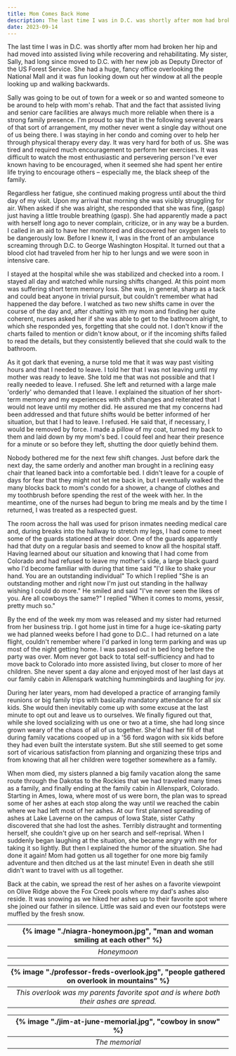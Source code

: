 ```yaml
---
title: Mom Comes Back Home
description: The last time I was in D.C. was shortly after mom had broken her hip and had moved into assisted living while recovering and rehabilitating...
date: 2023-09-14
---
```

The last time I was in D.C. was shortly after mom had broken her hip and had moved into assisted living while recovering and rehabilitating. My sister, Sally, had long since moved to D.C. with her new job as Deputy Director of the US Forest Service. She had a huge, fancy office overlooking the National Mall and it was fun looking down out her window at all the people looking up and walking backwards.

Sally was going to be out of town for a week or so and wanted someone to be around to help with mom's rehab. That and the fact that assisted living and senior care facilities are always much more reliable when there is a strong family presence. I'm proud to say that in the following several years of that sort of arrangement, my mother never went a single day without one of us being there. I was staying in her condo and coming over to help her through physical therapy every day. It was very hard for both of us. She was tired and required much encouragement to perform her exercises. It was difficult to watch the most enthusiastic and persevering person I've ever known having to be encouraged, when it seemed she had spent her entire life trying to encourage others – especially me, the black sheep of the family.

Regardless her fatigue, she continued making progress until about the third day of my visit. Upon my arrival that morning she was visibly struggling for air. When asked if she was alright, she responded that she was fine, (gasp) just having a little trouble breathing (gasp). She had apparently made a pact with herself long ago to never complain, criticize, or in any way be a burden. I called in an aid to have her monitored and discovered her oxygen levels to be dangerously low. Before I knew it, I was in the front of an ambulance screaming through D.C. to George Washington Hospital. It turned out that a blood clot had traveled from her hip to her lungs and we were soon in intensive care.

I stayed at the hospital while she was stabilized and checked into a room. I stayed all day and watched while nursing shifts changed. At this point mom was suffering short term memory loss. She was, in general, sharp as a tack and could beat anyone in trivial pursuit, but couldn't remember what had happened the day before. I watched as two new shifts came in over the course of the day and, after chatting with my mom and finding her quite coherent, nurses asked her if she was able to get to the bathroom alright, to which she responded yes, forgetting that she could not. I don't know if the charts failed to mention or didn't know about, or if the incoming shifts failed to read the details, but they consistently believed that she could walk to the bathroom.

As it got dark that evening, a nurse told me that it was way past visiting hours and that I needed to leave. I told her that I was not leaving until my mother was ready to leave. She told me that was not possible and that I really needed to leave. I refused. She left and returned with a large male 'orderly' who demanded that I leave. I explained the situation of her short-term memory and my experiences with shift changes and reiterated that I would not leave until my mother did. He assured me that my concerns had been addressed and that future shifts would be better informed of her situation, but that I had to leave. I refused. He said that, if necessary, I would be removed by force. I made a pillow of my coat, turned my back to them and laid down by my mom's bed. I could feel and hear their presence for a minute or so before they left, shutting the door quietly behind them.

Nobody bothered me for the next few shift changes. Just before dark the next day, the same orderly and another man brought in a reclining easy chair that leaned back into a comfortable bed. I didn't leave for a couple of days for fear that they might not let me back in, but I eventually walked the many blocks back to mom's condo for a shower, a change of clothes and my toothbrush before spending the rest of the week with her. In the meantime, one of the nurses had begun to bring me meals and by the time I returned, I was treated as a respected guest.

The room across the hall was used for prison inmates needing medical care and, during breaks into the hallway to stretch my legs, I had come to meet some of the guards stationed at their door. One of the guards apparently had that duty on a regular basis and seemed to know all the hospital staff. Having learned about our situation and knowing that I had come from Colorado and had refused to leave my mother's side, a large black guard who I'd become familiar with during that time said "I'd like to shake your hand. You are an outstanding individual" To which I replied "She is an outstanding mother and right now I'm just out standing in the hallway wishing I could do more."  He smiled and said "I've never seen the likes of you. Are all cowboys the same?" I replied "When it comes to moms, yessir, pretty much so."

By the end of the week my mom was released and my sister had returned from her business trip. I got home just in time for a huge ice-skating party we had planned weeks before I had gone to D.C.. I had returned on a late flight, couldn't remember where I'd parked in long term parking and was up most of the night getting home. I was passed out in bed long before the party was over. Mom never got back to total self-sufficiency and had to move back to Colorado into more assisted living, but closer to more of her children. She never spent a day alone and enjoyed most of her last days at our family cabin in Allenspark watching hummingbirds and laughing for joy. 

During her later years, mom had developed a practice of arranging family reunions or big family trips with basically mandatory attendance for all six kids. She would then inevitably come up with some excuse at the last minute to opt out and leave us to ourselves. We finally figured out that, while she loved socializing with us one or two at a time, she had long since grown weary of the chaos of all of us together. She'd had her fill of that during family vacations cooped up in a '56 ford wagon with six kids before they had even built the interstate system. But she still seemed to get some sort of vicarious satisfaction from planning and organizing these trips and from knowing that all her children were together somewhere as a family.

When mom died, my sisters planned a big family vacation along the same route through the Dakotas to the Rockies that we had traveled many times as a family, and finally ending at the family cabin in Allenspark, Colorado. Starting in Ames, Iowa, where most of us were born, the plan was to spread some of her ashes at each stop along the way until we reached the cabin where we had left most of her ashes. At our first planned spreading of ashes at Lake Laverne on the campus of Iowa State, sister Cathy discovered that she had lost the ashes. Terribly distraught and tormenting herself, she couldn't give up on her search and self-reprisal. When I suddenly began laughing at the situation, she became angry with me for taking it so lightly. But then I explained the humor of the situation. She had done it again! Mom had gotten us all together for one more big family adventure and then ditched us at the last minute! Even in death she still didn't want to travel with us all together.

Back at the cabin, we spread the rest of her ashes on a favorite viewpoint on Olive Ridge above the Fox Creek pools where my dad's ashes also reside. It was snowing as we hiked her ashes up to their favorite spot where she joined our father in silence. Little was said and even our footsteps were muffled by the fresh snow.

| {% image "./niagra-honeymoon.jpg", "man and woman smiling at each other" %} | 
|:--:| 
| *Honeymoon* |

| {% image "./professor-freds-overlook.jpg", "people gathered on overlook in mountains" %} |
|:--:|
| *This overlook was my parents favorite spot and is where both their ashes are spread.* |

|{% image "./jim-at-june-memorial.jpg", "cowboy in snow" %} |
|:--:|
| *The memorial* |